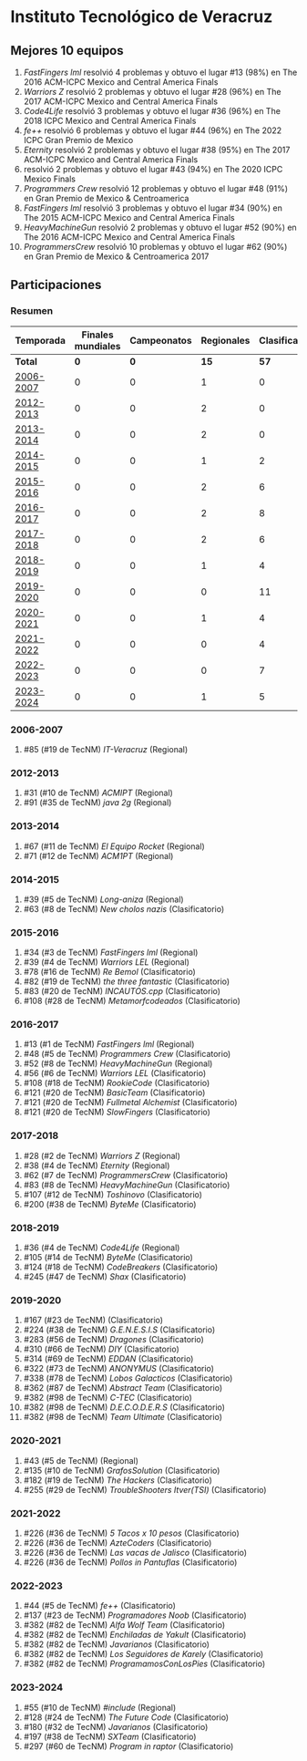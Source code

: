 # Instituto Tecnológico de Veracruz

## Mejores 10 equipos

1. _FastFingers lml_ resolvió 4 problemas y obtuvo el lugar #13 (98%) en The 2016 ACM-ICPC Mexico and Central America Finals
1. _Warriors Z_ resolvió 2 problemas y obtuvo el lugar #28 (96%) en The 2017 ACM-ICPC Mexico and Central America Finals
1. _Code4Life_ resolvió 3 problemas y obtuvo el lugar #36 (96%) en The 2018 ICPC Mexico and Central America Finals
1. _fe++_ resolvió 6 problemas y obtuvo el lugar #44 (96%) en The 2022 ICPC Gran Premio de Mexico
1. _Eternity_ resolvió 2 problemas y obtuvo el lugar #38 (95%) en The 2017 ACM-ICPC Mexico and Central America Finals
1. _<CodeBreakers/>_ resolvió 2 problemas y obtuvo el lugar #43 (94%) en The 2020 ICPC Mexico Finals
1. _Programmers Crew_ resolvió 12 problemas y obtuvo el lugar #48 (91%) en Gran Premio de Mexico & Centroamerica
1. _FastFingers lml_ resolvió 3 problemas y obtuvo el lugar #34 (90%) en The 2015 ACM-ICPC Mexico and Central America Finals
1. _HeavyMachineGun_ resolvió 2 problemas y obtuvo el lugar #52 (90%) en The 2016 ACM-ICPC Mexico and Central America Finals
1. _ProgrammersCrew_ resolvió 10 problemas y obtuvo el lugar #62 (90%) en Gran Premio de Mexico & Centroamerica 2017

## Participaciones

### Resumen

| Temporada | Finales mundiales | Campeonatos | Regionales | Clasificatorios | Equipos |
| --- | --- | --- | --- | --- | --- |
| **Total** | **0** | **0** | **15** | **57** | **62** |
| [2006-2007](#2006-2007) | 0 | 0 | 1 | 0 | 1 |
| [2012-2013](#2012-2013) | 0 | 0 | 2 | 0 | 2 |
| [2013-2014](#2013-2014) | 0 | 0 | 2 | 0 | 2 |
| [2014-2015](#2014-2015) | 0 | 0 | 1 | 2 | 2 |
| [2015-2016](#2015-2016) | 0 | 0 | 2 | 6 | 6 |
| [2016-2017](#2016-2017) | 0 | 0 | 2 | 8 | 8 |
| [2017-2018](#2017-2018) | 0 | 0 | 2 | 6 | 6 |
| [2018-2019](#2018-2019) | 0 | 0 | 1 | 4 | 4 |
| [2019-2020](#2019-2020) | 0 | 0 | 0 | 11 | 11 |
| [2020-2021](#2020-2021) | 0 | 0 | 1 | 4 | 4 |
| [2021-2022](#2021-2022) | 0 | 0 | 0 | 4 | 4 |
| [2022-2023](#2022-2023) | 0 | 0 | 0 | 7 | 7 |
| [2023-2024](#2023-2024) | 0 | 0 | 1 | 5 | 5 |

### 2006-2007

1. #85 (#19 de TecNM) _IT-Veracruz_ (Regional)

### 2012-2013

1. #31 (#10 de TecNM) _ACMIPT_ (Regional)
1. #91 (#35 de TecNM) _java 2g_ (Regional)

### 2013-2014

1. #67 (#11 de TecNM) _El Equipo Rocket_ (Regional)
1. #71 (#12 de TecNM) _ACM1PT_ (Regional)

### 2014-2015

1. #39 (#5 de TecNM) _Long-aniza_ (Regional)
1. #63 (#8 de TecNM) _New cholos nazis_ (Clasificatorio)

### 2015-2016

1. #34 (#3 de TecNM) _FastFingers lml_ (Regional)
1. #39 (#4 de TecNM) _Warriors LEL_ (Regional)
1. #78 (#16 de TecNM) _Re Bemol_ (Clasificatorio)
1. #82 (#19 de TecNM) _the three fantastic_ (Clasificatorio)
1. #83 (#20 de TecNM) _INCAUTOS.cpp_ (Clasificatorio)
1. #108 (#28 de TecNM) _Metamorfcodeados_ (Clasificatorio)

### 2016-2017

1. #13 (#1 de TecNM) _FastFingers lml_ (Regional)
1. #48 (#5 de TecNM) _Programmers Crew_ (Clasificatorio)
1. #52 (#8 de TecNM) _HeavyMachineGun_ (Regional)
1. #56 (#6 de TecNM) _Warriors LEL_ (Clasificatorio)
1. #108 (#18 de TecNM) _RookieCode_ (Clasificatorio)
1. #121 (#20 de TecNM) _BasicTeam_ (Clasificatorio)
1. #121 (#20 de TecNM) _Fullmetal Alchemist_ (Clasificatorio)
1. #121 (#20 de TecNM) _SlowFingers_ (Clasificatorio)

### 2017-2018

1. #28 (#2 de TecNM) _Warriors Z_ (Regional)
1. #38 (#4 de TecNM) _Eternity_ (Regional)
1. #62 (#7 de TecNM) _ProgrammersCrew_ (Clasificatorio)
1. #83 (#8 de TecNM) _HeavyMachineGun_ (Clasificatorio)
1. #107 (#12 de TecNM) _Toshinovo_ (Clasificatorio)
1. #200 (#38 de TecNM) _ByteMe_ (Clasificatorio)

### 2018-2019

1. #36 (#4 de TecNM) _Code4Life_ (Regional)
1. #105 (#14 de TecNM) _ByteMe_ (Clasificatorio)
1. #124 (#18 de TecNM) _CodeBreakers_ (Clasificatorio)
1. #245 (#47 de TecNM) _Shax_ (Clasificatorio)

### 2019-2020

1. #167 (#23 de TecNM) _<CodeBreakers/>_ (Clasificatorio)
1. #224 (#38 de TecNM) _G.E.N.E.S.I.S_ (Clasificatorio)
1. #283 (#56 de TecNM) _Dragones_ (Clasificatorio)
1. #310 (#66 de TecNM) _DIY_ (Clasificatorio)
1. #314 (#69 de TecNM) _EDDAN_ (Clasificatorio)
1. #322 (#73 de TecNM) _ANONYMUS_ (Clasificatorio)
1. #338 (#78 de TecNM) _Lobos Galacticos_ (Clasificatorio)
1. #362 (#87 de TecNM) _Abstract Team_ (Clasificatorio)
1. #382 (#98 de TecNM) _C-TEC_ (Clasificatorio)
1. #382 (#98 de TecNM) _D.E.C.O.D.E.R.S_ (Clasificatorio)
1. #382 (#98 de TecNM) _Team Ultimate_ (Clasificatorio)

### 2020-2021

1. #43 (#5 de TecNM) _<CodeBreakers/>_ (Regional)
1. #135 (#10 de TecNM) _GrafosSolution_ (Clasificatorio)
1. #182 (#19 de TecNM) _The Hackers_ (Clasificatorio)
1. #255 (#29 de TecNM) _TroubleShooters Itver(TSI)_ (Clasificatorio)

### 2021-2022

1. #226 (#36 de TecNM) _5 Tacos x 10 pesos_ (Clasificatorio)
1. #226 (#36 de TecNM) _AzteCoders_ (Clasificatorio)
1. #226 (#36 de TecNM) _Las vacas de Jalisco_ (Clasificatorio)
1. #226 (#36 de TecNM) _Pollos in Pantuflas_ (Clasificatorio)

### 2022-2023

1. #44 (#5 de TecNM) _fe++_ (Clasificatorio)
1. #137 (#23 de TecNM) _Programadores Noob_ (Clasificatorio)
1. #382 (#82 de TecNM) _Alfa Wolf Team_ (Clasificatorio)
1. #382 (#82 de TecNM) _Enchiladas de Yakult_ (Clasificatorio)
1. #382 (#82 de TecNM) _Javarianos_ (Clasificatorio)
1. #382 (#82 de TecNM) _Los Seguidores de Karely_ (Clasificatorio)
1. #382 (#82 de TecNM) _ProgramamosConLosPies_ (Clasificatorio)

### 2023-2024

1. #55 (#10 de TecNM) _#include<itverpower>_ (Regional)
1. #128 (#24 de TecNM) _The Future Code_ (Clasificatorio)
1. #180 (#32 de TecNM) _Javarianos_ (Clasificatorio)
1. #197 (#38 de TecNM) _SXTeam_ (Clasificatorio)
1. #297 (#60 de TecNM) _Program in raptor_ (Clasificatorio)



